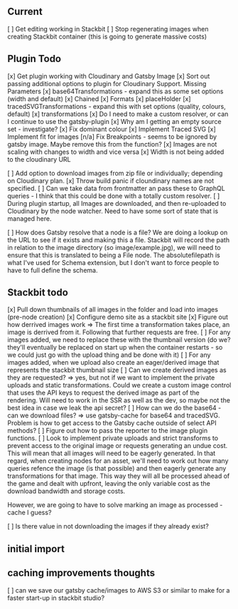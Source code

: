 ## Current
[ ] Get editing working in Stackbit
[ ] Stop regenerating images when creating Stackbit container (this is going to generate massive costs)

## Plugin Todo

[x] Get plugin working with Cloudinary and Gatsby Image
[x] Sort out passing additional options to plugin for Cloudinary Support. Missing Parameters
    [x] base64Transformations - expand this as some set options (width and default)
    [x] Chained
    [x] Formats
    [x] placeHolder
    [x] tracedSVGTransformations - expand this with set options (quality, colours, default)
    [x] transformations
[x] Do I need to make a custom resolver, or can I continue to use the gatsby-plugin
[x] Why am I getting an empty source set - investigate?
[x] Fix dominant colour
[x] Implement Traced SVG
[x] Implement fit for images
[n/a] Fix Breakpoints - seems to be ignored by gatsby image. Maybe remove this from the function?
[x] Images are not scaling with changes to width and vice versa
[x] Width is not being added to the cloudinary URL

[ ] Add option to download images from zip file or individually; depending on Cloudinary plan.
[x] Throw build panic if cloundinary names are not specified.
[ ] Can we take data from frontmatter an pass these to GraphQL queries - I think that this could be done with a totally custom resolver.
[ ] During plugin startup, all Images are downloaded, and then re-uploaded to Cloudinary by the node watcher. Need to have some sort of state that is managed here.

[ ] How does Gatsby resolve that a node is a file? We are doing a lookup on the URL to see if it exists and making this a file. Stackbit will record the path in relation to the image directory (so image/example.jpg), we will need to ensure that this is translated to being a File node. The absolutefilepath is what I've used for Schema extension, but I don't want to force people to have to full define the schema.

## Stackbit todo
[x] Pull down thumbnails of all images in the folder and load into images (pre-node creation)
[x] Configure demo site as a stackbit site
[x] Figure out how derrived images work => The first time a transformation takes place, an image is derrived from it. Following that further requests are free.
[ ] For any images added, we need to replace these with the thumbnail version (do we? they'll eventually be replaced on start up when the container restarts - so we could just go with the upload thing and be done with it)
[ ] For any images added, when we upload also create an eager/derived image that represents the stackbit thumbnail size
[ ] Can we create derived images as they are requested? => yes, but not if we want to implement the private uploads and static transformations. Could we create a custom image control that uses the API keys to request the derived image as part of the rendering. Will need to work in the SSR as well as the dev, so maybe not the best idea in case we leak the api secret?
[ ] How can we do the base64 - can we download files? => use gatsby-cache for base64 and tracedSVG. Problem is how to get access to the Gatsby cache outside of select API methods?
[ ] Figure out how to pass the reporter to the image plugin functions.
[ ] Look to implement private uploads and strict transforms to prevent access to the original image or requests generating an undue cost. This will mean that all images will need to be eagerly generated. In that regard, when creating nodes for an asset, we'll need to work out how many queries refence the image (is that possible) and then eagerly generate any transformations for that image. This way they will all be processed ahead of the game and dealt with upfront, leaving the only variable cost as the download bandwidth and storage costs.

However, we are going to have to solve marking an image as processed - cache I guess?

[ ] Is there value in not downloading the images if they already exist?

## initial import

## caching improvements thoughts
[ ] can we save our gatsby cache/images to AWS S3 or similar to make for a faster start-up in stackbit studio?








